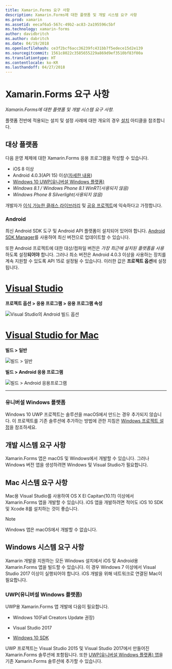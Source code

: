 ```yaml
---
title: Xamarin.Forms 요구 사항
description: Xamarin.Forms에 대한 플랫폼 및 개발 시스템 요구 사항
ms.prod: xamarin
ms.assetid: eecaf6a5-567c-49b2-ac83-2a195596c5bf
ms.technology: xamarin-forms
author: davidbritch
ms.author: dabritch
ms.date: 04/19/2018
ms.openlocfilehash: ce3f2bcf6acc36239fc431bb7f5edece15d2e139
ms.sourcegitcommit: 1561c8022c3585655229a869d9ef3510bf83f00a
ms.translationtype: HT
ms.contentlocale: ko-KR
ms.lasthandoff: 04/27/2018
---
```

# <a name="xamarinforms-requirements"></a>Xamarin.Forms 요구 사항

_Xamarin.Forms에 대한 플랫폼 및 개발 시스템 요구 사항._

플랫폼 전반에 적용되는 설치 및 설정 사례에 대한 개요의 경우 [설치](~/cross-platform/get-started/installation/index.md) 아티클을 참조합니다.

## <a name="target-platforms"></a>대상 플랫폼

다음 운영 체제에 대한 Xamarin.Forms 응용 프로그램을 작성할 수 있습니다.

-  iOS 8 이상
-  Android 4.0.3(API 15) 이상([자세한 내용](#android))
-  [Windows 10 UWP(유니버설 Windows 플랫폼)](#windows10)
-  *Windows 8.1 / Windows Phone 8.1 WinRT(사용되지 않음)*
-  *Windows Phone 8 Silverlight(사용되지 않음)*

개발자가 [이식 가능한 클래스 라이브러리](~/cross-platform/app-fundamentals/pcl.md) 및 [공유 프로젝트](~/cross-platform/app-fundamentals/shared-projects.md)에 익숙하다고 가정합니다.

<a name="android" />

### <a name="android"></a>Android

최신 Android SDK 도구 및 Android API 플랫폼이 설치되어 있어야 합니다. [Android SDK Manager](~/android/get-started/installation/android-sdk.md)를 사용하여 최신 버전으로 업데이트할 수 있습니다.

또한 Android 프로젝트에 대한 대상/컴파일 버전은 *가장 최근에 설치된 플랫폼을 사용*하도록 설정**되어야** 합니다. 그러나 최소 버전은 Android 4.0.3 이상을 사용하는 장치를 계속 지원할 수 있도록 API 15로 설정될 수 있습니다. 이러한 값은 **프로젝트 옵션**에 설정됩니다.

# <a name="visual-studiotabvswin"></a>[Visual Studio](#tab/vswin)

**프로젝트 옵션 > 응용 프로그램 > 응용 프로그램 속성**

![](installation-images/options-android-vs-sml.png "Visual Studio의 Android 빌드 옵션")

# <a name="visual-studio-for-mactabvsmac"></a>[Visual Studio for Mac](#tab/vsmac)

**빌드 > 일반**

![](installation-images/options-general-sml.png "빌드 > 일반")

**빌드 > Android 응용 프로그램**

![](installation-images/options-android-sml.png "빌드 > Android 응용프로그램")

-----

<a name="windows10" />

### <a name="universal-windows-platform"></a>유니버설 Windows 플랫폼

Windows 10 UWP 프로젝트는 솔루션을 macOS에서 만드는 경우 추가되지 않습니다. 이 프로젝트를 기존 솔루션에 추가하는 방법에 관한 지침은 [Windows 프로젝트 설정](~/xamarin-forms/platform/windows/installation/index.md)을 참조하세요.

## <a name="development-system-requirements"></a>개발 시스템 요구 사항

Xamarin.Forms 앱은 macOS 및 Windows에서 개발할 수 있습니다. 그러나 Windows 버전 앱을 생성하려면 Windows 및 Visual Studio가 필요합니다.

## <a name="mac-system-requirements"></a>Mac 시스템 요구 사항

Mac용 Visual Studio를 사용하여 OS X El Capitan(10.11) 이상에서 Xamarin.Forms 앱을 개발할 수 있습니다. iOS 앱을 개발하려면 적어도 iOS 10 SDK 및 Xcode 8를 설치하는 것이 좋습니다.

> [!NOTE]
>  Windows 앱은 macOS에서 개발할 수 없습니다.

## <a name="windows-system-requirements"></a>Windows 시스템 요구 사항

Xamarin 개발을 지원하는 모든 Windows 설치에서 iOS 및 Android용 Xamarin.Forms 앱을 빌드할 수 있습니다. 이 경우 Windows 7 이상에서 Visual Studio 2017 이상이 실행되어야 합니다. iOS 개발을 위해 네트워크로 연결된 Mac이 필요합니다.

### <a name="universal-windows-platform-uwp"></a>UWP(유니버설 Windows 플랫폼)

UWP용 Xamarin.Forms 앱 개발에 다음이 필요합니다.

* Windows 10(Fall Creators Update 권장)

* Visual Studio 2017

* [Windows 10 SDK](https://dev.windows.com/downloads/windows-10-sdk)

UWP 프로젝트는 Visual Studio 2015 및 Visual Studio 2017에서 만들어진 Xamarin.Forms 솔루션에 포함됩니다.
또한 [UWP(유니버설 Windows 플랫폼) 앱](~/xamarin-forms/platform/windows/installation/index.md)을 기존 Xamarin.Forms 솔루션에 추가할 수 있습니다.
